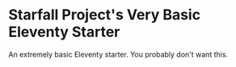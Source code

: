 # Starfall Project's Very Basic Eleventy Starter

An extremely basic Eleventy starter. You probably don't want this.
